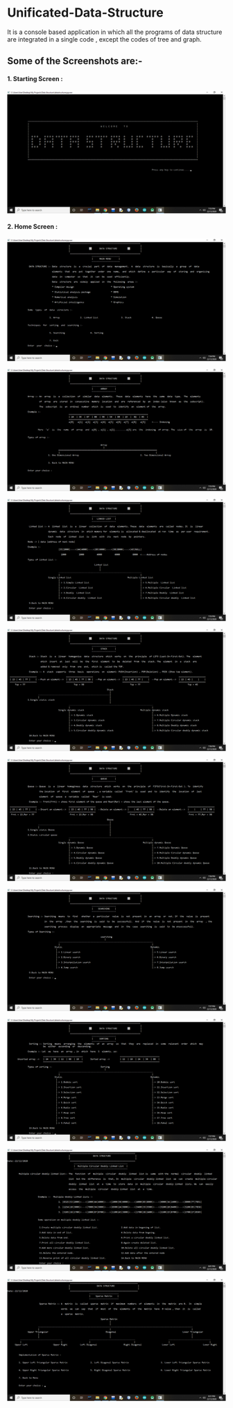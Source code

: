 # Unificated-Data-Structure
It is a console based application in which all the programs of data structure are integrated in a single code , except the codes of tree and graph.

## Some of the Screenshots are:- 

#### 1. Starting Screen :

![](img/1.png)

#### 2. Home Screen :

![](img/2.png)


![](img/3.png)


![](img/4.png)


![](img/5.png)


![](img/6.png)


![](img/7.png)


![](img/8.png)


![](img/9.png)


![](img/10.png)


